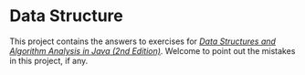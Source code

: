 # Data Structure
This project contains the answers to exercises for *[Data Structures and Algorithm Analysis in Java (2nd Edition)](https://www.amazon.com/Data-Structures-Algorithm-Analysis-Java/dp/0321370139/)*.
Welcome to point out the mistakes in this project, if any.